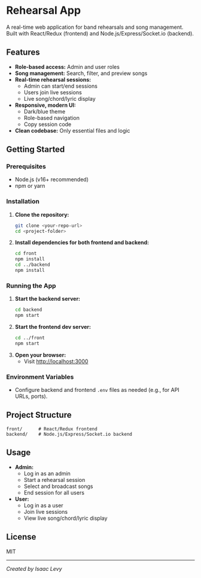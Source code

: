 # Rehearsal App

A real-time web application for band rehearsals and song management. Built with React/Redux (frontend) and Node.js/Express/Socket.io (backend).

## Features
- **Role-based access:** Admin and user roles
- **Song management:** Search, filter, and preview songs
- **Real-time rehearsal sessions:**
  - Admin can start/end sessions
  - Users join live sessions
  - Live song/chord/lyric display
- **Responsive, modern UI:**
  - Dark/blue theme
  - Role-based navigation
  - Copy session code
- **Clean codebase:** Only essential files and logic

## Getting Started

### Prerequisites
- Node.js (v16+ recommended)
- npm or yarn

### Installation
1. **Clone the repository:**
   ```bash
   git clone <your-repo-url>
   cd <project-folder>
   ```
2. **Install dependencies for both frontend and backend:**
   ```bash
   cd front
   npm install
   cd ../backend
   npm install
   ```

### Running the App
1. **Start the backend server:**
   ```bash
   cd backend
   npm start
   ```
2. **Start the frontend dev server:**
   ```bash
   cd ../front
   npm start
   ```
3. **Open your browser:**
   - Visit [http://localhost:3000](http://localhost:3000)

### Environment Variables
- Configure backend and frontend `.env` files as needed (e.g., for API URLs, ports).

## Project Structure
```
front/      # React/Redux frontend
backend/    # Node.js/Express/Socket.io backend
```

## Usage
- **Admin:**
  - Log in as an admin
  - Start a rehearsal session
  - Select and broadcast songs
  - End session for all users
- **User:**
  - Log in as a user
  - Join live sessions
  - View live song/chord/lyric display

## License
MIT

---
*Created by Isaac Levy* 